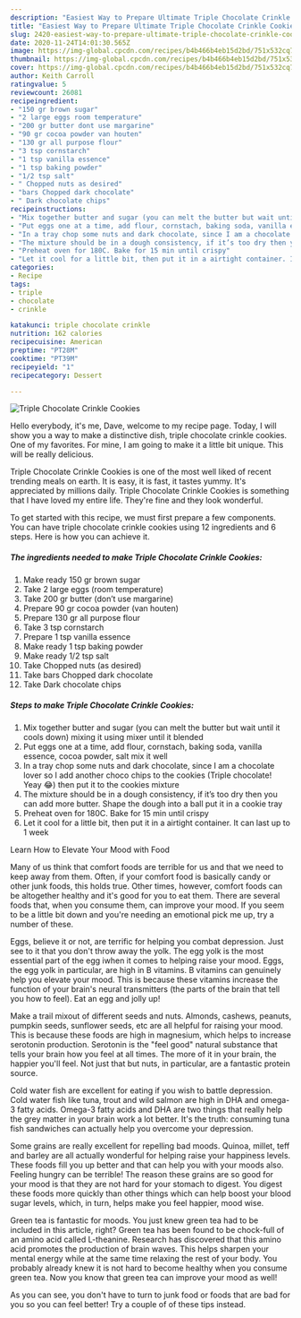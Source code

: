 ```yaml
---
description: "Easiest Way to Prepare Ultimate Triple Chocolate Crinkle Cookies"
title: "Easiest Way to Prepare Ultimate Triple Chocolate Crinkle Cookies"
slug: 2420-easiest-way-to-prepare-ultimate-triple-chocolate-crinkle-cookies
date: 2020-11-24T14:01:30.565Z
image: https://img-global.cpcdn.com/recipes/b4b466b4eb15d2bd/751x532cq70/triple-chocolate-crinkle-cookies-recipe-main-photo.jpg
thumbnail: https://img-global.cpcdn.com/recipes/b4b466b4eb15d2bd/751x532cq70/triple-chocolate-crinkle-cookies-recipe-main-photo.jpg
cover: https://img-global.cpcdn.com/recipes/b4b466b4eb15d2bd/751x532cq70/triple-chocolate-crinkle-cookies-recipe-main-photo.jpg
author: Keith Carroll
ratingvalue: 5
reviewcount: 26081
recipeingredient:
- "150 gr brown sugar"
- "2 large eggs room temperature"
- "200 gr butter dont use margarine"
- "90 gr cocoa powder van houten"
- "130 gr all purpose flour"
- "3 tsp cornstarch"
- "1 tsp vanilla essence"
- "1 tsp baking powder"
- "1/2 tsp salt"
- " Chopped nuts as desired"
- "bars Chopped dark chocolate"
- " Dark chocolate chips"
recipeinstructions:
- "Mix together butter and sugar (you can melt the butter but wait until it cools down) mixing it using mixer until it blended"
- "Put eggs one at a time, add flour, cornstach, baking soda, vanilla essence, cocoa powder, salt mix it well"
- "In a tray chop some nuts and dark chocolate, since I am a chocolate lover so I add another choco chips to the cookies (Triple chocolate! Yeay 😂) then put it to the cookies mixture"
- "The mixture should be in a dough consistency, if it’s too dry then you can add more butter. Shape the dough into a ball put it in a cookie tray"
- "Preheat oven for 180C. Bake for 15 min until crispy"
- "Let it cool for a little bit, then put it in a airtight container. It can last up to 1 week"
categories:
- Recipe
tags:
- triple
- chocolate
- crinkle

katakunci: triple chocolate crinkle 
nutrition: 162 calories
recipecuisine: American
preptime: "PT28M"
cooktime: "PT39M"
recipeyield: "1"
recipecategory: Dessert

---
```



![Triple Chocolate Crinkle Cookies](https://img-global.cpcdn.com/recipes/b4b466b4eb15d2bd/751x532cq70/triple-chocolate-crinkle-cookies-recipe-main-photo.jpg)

Hello everybody, it's me, Dave, welcome to my recipe page. Today, I will show you a way to make a distinctive dish, triple chocolate crinkle cookies. One of my favorites. For mine, I am going to make it a little bit unique. This will be really delicious.

Triple Chocolate Crinkle Cookies is one of the most well liked of recent trending meals on earth. It is easy, it is fast, it tastes yummy. It's appreciated by millions daily. Triple Chocolate Crinkle Cookies is something that I have loved my entire life. They're fine and they look wonderful.




To get started with this recipe, we must first prepare a few components. You can have triple chocolate crinkle cookies using 12 ingredients and 6 steps. Here is how you can achieve it.

<!--inarticleads1-->

##### The ingredients needed to make Triple Chocolate Crinkle Cookies:

1. Make ready 150 gr brown sugar
1. Take 2 large eggs (room temperature)
1. Take 200 gr butter (don’t use margarine)
1. Prepare 90 gr cocoa powder (van houten)
1. Prepare 130 gr all purpose flour
1. Take 3 tsp cornstarch
1. Prepare 1 tsp vanilla essence
1. Make ready 1 tsp baking powder
1. Make ready 1/2 tsp salt
1. Take  Chopped nuts (as desired)
1. Take bars Chopped dark chocolate
1. Take  Dark chocolate chips




<!--inarticleads2-->

##### Steps to make Triple Chocolate Crinkle Cookies:

1. Mix together butter and sugar (you can melt the butter but wait until it cools down) mixing it using mixer until it blended
1. Put eggs one at a time, add flour, cornstach, baking soda, vanilla essence, cocoa powder, salt mix it well
1. In a tray chop some nuts and dark chocolate, since I am a chocolate lover so I add another choco chips to the cookies (Triple chocolate! Yeay 😂) then put it to the cookies mixture
1. The mixture should be in a dough consistency, if it’s too dry then you can add more butter. Shape the dough into a ball put it in a cookie tray
1. Preheat oven for 180C. Bake for 15 min until crispy
1. Let it cool for a little bit, then put it in a airtight container. It can last up to 1 week




Learn How to Elevate Your Mood with Food


Many of us think that comfort foods are terrible for us and that we need to keep away from them. Often, if your comfort food is basically candy or other junk foods, this holds true. Other times, however, comfort foods can be altogether healthy and it's good for you to eat them. There are several foods that, when you consume them, can improve your mood. If you seem to be a little bit down and you're needing an emotional pick me up, try a number of these.

Eggs, believe it or not, are terrific for helping you combat depression. Just see to it that you don't throw away the yolk. The egg yolk is the most essential part of the egg iwhen it comes to helping raise your mood. Eggs, the egg yolk in particular, are high in B vitamins. B vitamins can genuinely help you elevate your mood. This is because these vitamins increase the function of your brain's neural transmitters (the parts of the brain that tell you how to feel). Eat an egg and jolly up!

Make a trail mixout of different seeds and nuts. Almonds, cashews, peanuts, pumpkin seeds, sunflower seeds, etc are all helpful for raising your mood. This is because these foods are high in magnesium, which helps to increase serotonin production. Serotonin is the "feel good" natural substance that tells your brain how you feel at all times. The more of it in your brain, the happier you'll feel. Not just that but nuts, in particular, are a fantastic protein source.

Cold water fish are excellent for eating if you wish to battle depression. Cold water fish like tuna, trout and wild salmon are high in DHA and omega-3 fatty acids. Omega-3 fatty acids and DHA are two things that really help the grey matter in your brain work a lot better. It's the truth: consuming tuna fish sandwiches can actually help you overcome your depression. 

Some grains are really excellent for repelling bad moods. Quinoa, millet, teff and barley are all actually wonderful for helping raise your happiness levels. These foods fill you up better and that can help you with your moods also. Feeling hungry can be terrible! The reason these grains are so good for your mood is that they are not hard for your stomach to digest. You digest these foods more quickly than other things which can help boost your blood sugar levels, which, in turn, helps make you feel happier, mood wise.

Green tea is fantastic for moods. You just knew green tea had to be included in this article, right? Green tea has been found to be chock-full of an amino acid called L-theanine. Research has discovered that this amino acid promotes the production of brain waves. This helps sharpen your mental energy while at the same time relaxing the rest of your body. You probably already knew it is not hard to become healthy when you consume green tea. Now you know that green tea can improve your mood as well!

As you can see, you don't have to turn to junk food or foods that are bad for you so you can feel better! Try  a  couple of  of  these  tips  instead.

